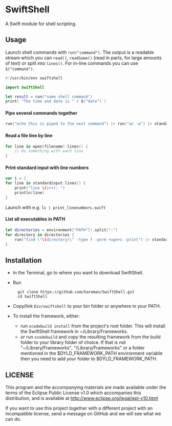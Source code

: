 # SwiftShell

A Swift module for shell scripting.


##  Usage

Launch shell commands with `run("command")`. The output is a readable stream which you can `read()`, `readSome()` (read in parts, for large amounts of text) or split into `lines()`. For in-line commands you can use `$("command")`.

```swift
#!/usr/bin/env swiftshell

import SwiftShell

let result = run("some shell command")
print( "The time and date is " + $("date") )
```

#### Pipe several commands together

```swift
run("echo this is piped to the next command") |> run("wc -w") |> standardoutput 
```

#### Read a file line by line

```swift
for line in open(filename).lines() {
	// Do something with each line
}
```

#### Print standard input with line numbers

```swift
var i = 1
for line in standardinput.lines() {
	print("line \(i++): ")
	println(line)
}
```

Launch with e.g. `ls | print_linenumbers.swift`

#### List all executables in PATH

```swift
let directories = environment["PATH"]!.split(":")
for directory in directories {
	run("find \"\(directory)\" -type f -perm +ugo+x -print") |> standardoutput
}
```

## Installation

- In the Terminal, go to where you want to download SwiftShell.
- Run

        git clone https://github.com/kareman/SwiftShell.git 
        cd SwiftShell

- Copy/link `Div/swiftshell` to your bin folder or anywhere in your PATH.
- To install the framework, either:
  - run `xcodebuild install` from the project's root folder. This will install the SwiftShell framework in ~/Library/Frameworks.
  - _or_ run `xcodebuild` and copy the resulting framework from the build folder to your library folder of choice. If that is not "~/Library/Frameworks", "/Library/Frameworks" or a folder mentioned in the $DYLD_FRAMEWORK_PATH environment variable then you need to add your folder to $DYLD_FRAMEWORK_PATH.


## LICENSE

This program and the accompanying materials are made available under the terms of the Eclipse Public License v1.0 which accompanies this distribution, and is available at http://www.eclipse.org/legal/epl-v10.html

If you want to use this project together with a different project with an incompatible license, send a message on GitHub and we will see what we can do.
